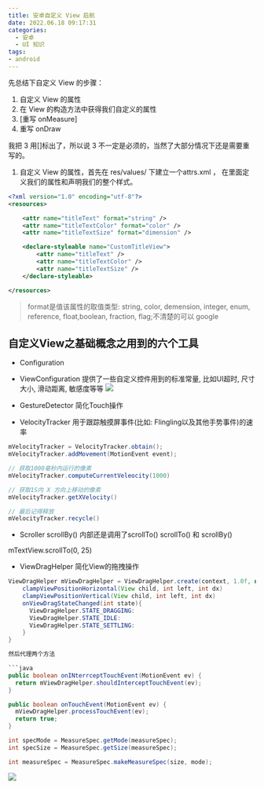 ```yaml
---
title: 安卓自定义 View 启航
date: 2022.06.18 09:17:31
categories:
  - 安卓
  - UI 知识
tags:
- android
---
```


先总结下自定义 View 的步骤：

1. 自定义 View 的属性
2. 在 View 的构造方法中获得我们自定义的属性
3. [重写 onMeasure]
4. 重写 onDraw

我把 3 用[]标出了，所以说 3 不一定是必须的，当然了大部分情况下还是需要重写的。

1. 自定义 View 的属性，首先在 res/values/  下建立一个attrs.xml ， 在里面定义我们的属性和声明我们的整个样式。

```xml
<?xml version="1.0" encoding="utf-8"?>
<resources>

    <attr name="titleText" format="string" />
    <attr name="titleTextColor" format="color" />
    <attr name="titleTextSize" format="dimension" />

    <declare-styleable name="CustomTitleView">
        <attr name="titleText" />
        <attr name="titleTextColor" />
        <attr name="titleTextSize" />
    </declare-styleable>

</resources>
```

> format是值该属性的取值类型:
string, color, demension, integer, enum, reference, float,boolean, fraction, flag;不清楚的可以 google

## 自定义View之基础概念之用到的六个工具

* Configuration

* ViewConfiguration
提供了一些自定义控件用到的标准常量, 比如UI超时, 尺寸大小, 滑动距离, 敏感度等等
![](https://upload-images.jianshu.io/upload_images/1662509-dbf0435904b4fb24.png?imageMogr2/auto-orient/strip%7CimageView2/2/w/1240)

* GestureDetector
简化Touch操作

* VelocityTracker
用于跟踪触摸屏事件(比如: Flingling以及其他手势事件)的速率

```java
mVelocityTracker = VelocityTracker.obtain();
mVelocityTracker.addMovement(MotionEvent event);

// 获取1000毫秒内运行的像素
mVelocityTracker.computeCurrentVeleocity(1000)

// 获取1S内 X 方向上移动的像素
mVelocityTracker.getXVelocity()

// 最后记得释放
mVelocityTracker.recycle()
```

* Scroller
scrollBy() 内部还是调用了scrollTo()
scrollTo() 和 scrollBy()

mTextView.scrollTo(0, 25)

* ViewDragHelper
简化View的拖拽操作

```java
ViewDragHelper mViewDragHelper = ViewDragHelper.create(context, 1.0f, new ViewDragHelper.Callback(){
    clampViewPositionHorizontal(View child, int left, int dx)
    clampViewPositionVertical(View child, int left, int dx)
    onViewDragStateChanged(int state){
      ViewDragHelper.STATE_DRAGGING:
      ViewDragHelper.STATE_IDLE:
      ViewDragHelper.STATE_SETTLING:
    }
}

然后代理两个方法

```java
public boolean onINterrceptTouchEvent(MotionEvent ev) {
  return mViewDragHelper.shouldInterceptTouchEvent(ev);
}

public boolean onTouchEvent(MotionEvent ev) {
  mViewDragHelper.processTouchEvent(ev);
  return true;
}
```

```java
int specMode = MeasureSpec.getMode(measureSpec);
int specSize = MeasureSpec.getSize(measureSpec);

int measureSpec = MeasureSpec.makeMeasureSpec(size, mode);
```

![](https://upload-images.jianshu.io/upload_images/1662509-377aabcf1109f9b8.png?imageMogr2/auto-orient/strip%7CimageView2/2/w/1240)
